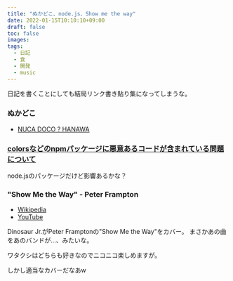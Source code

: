 ```yaml
---
title: "ぬかどこ、node.js、Show me the way"
date: 2022-01-15T10:10:10+09:00
draft: false
toc: false
images:
tags:
  - 日記
  - 食
  - 開発
  - music
---
```


日記を書くことにしても結局リンク書き貼り集になってしまうな。

### ぬかどこ

* [NUCA DOCO ? HANAWA](https://www.hanama.jp/products/h0201)

### [colorsなどのnpmパッケージに悪意あるコードが含まれている問題について](https://zenn.dev/azu/articles/d56615b2e11ad1)

node.jsのパッケージだけど影響あるかな？

### "Show Me the Way" - Peter Frampton

* [Wikipedia](https://en.wikipedia.org/wiki/Frampton_(album))
* [YouTube](https://www.youtube.com/watch?v=Qh4zqMMaRlA)

Dinosaur Jr.がPeter Framptonの"Show Me the Way"をカバー。
まさかあの曲をあのバンドが…、みたいな。

ワタクシはどちらも好きなのでニコニコ楽しめますが。

しかし適当なカバーだなあw
